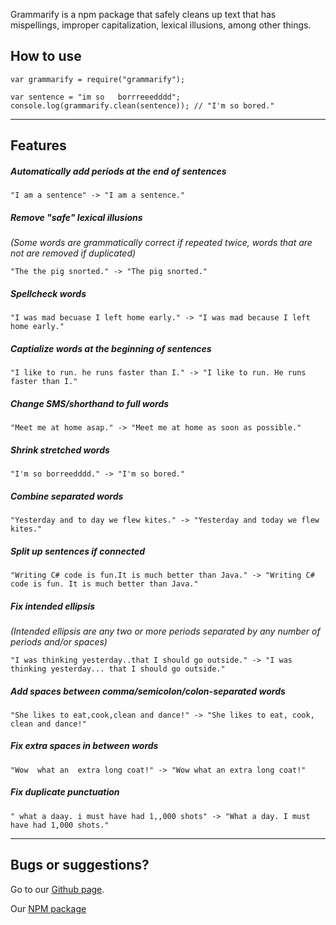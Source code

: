 Grammarify is a npm package that safely cleans up text that has mispellings, improper capitalization, lexical illusions, among other things.
 

## How to use
```
var grammarify = require("grammarify");

var sentence = "im so   borrreeedddd";
console.log(grammarify.clean(sentence)); // "I'm so bored."
```
---

## Features

##### Automatically add periods at the end of sentences
```
"I am a sentence" -> "I am a sentence."
```

##### Remove "safe" lexical illusions
_(Some words are grammatically correct if repeated twice, words that are not are removed if duplicated)_
```
"The the pig snorted." -> "The pig snorted."
```

##### Spellcheck words
```
"I was mad becuase I left home early." -> "I was mad because I left home early."
```

##### Captialize words at the beginning of sentences
```
"I like to run. he runs faster than I." -> "I like to run. He runs faster than I."
```

##### Change SMS/shorthand to full words
```
"Meet me at home asap." -> "Meet me at home as soon as possible."
```

##### Shrink stretched words
```
"I'm so borreedddd." -> "I'm so bored." 
```

##### Combine separated words
```
"Yesterday and to day we flew kites." -> "Yesterday and today we flew kites."
```

##### Split up sentences if connected
```
"Writing C# code is fun.It is much better than Java." -> "Writing C# code is fun. It is much better than Java."
```

##### Fix intended ellipsis
_(Intended ellipsis are any two or more periods separated by any number of periods and/or spaces)_
```
"I was thinking yesterday..that I should go outside." -> "I was thinking yesterday... that I should go outside." 
```

##### Add spaces between comma/semicolon/colon-separated words
```
"She likes to eat,cook,clean and dance!" -> "She likes to eat, cook, clean and dance!"
```

##### Fix extra spaces in between words
```
"Wow  what an  extra long coat!" -> "Wow what an extra long coat!"
```

##### Fix duplicate punctuation
```
" what a daay. i must have had 1,,000 shots" -> "What a day. I must have had 1,000 shots."
```
---

## Bugs or suggestions?
Go to our [Github page](https://github.com/reZach/grammarify).

Our [NPM package](https://www.npmjs.com/package/grammarify)